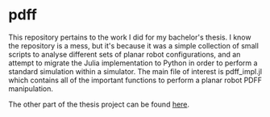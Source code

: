 # pdff

This repository pertains to the work I did for my bachelor's thesis. I know the repository is a mess, but it's because it was a simple collection of small scripts to analyse different sets of planar robot configurations, and an attempt to migrate the Julia implementation to Python in order to perform a standard simulation within a simulator. The main file of interest is pdff_impl.jl which contains all of the important functions to perform a planar robot PDFF manipulation.

The other part of the thesis project can be found [here](https://github.com/vishrutmalik/deep-rl-grasping).

